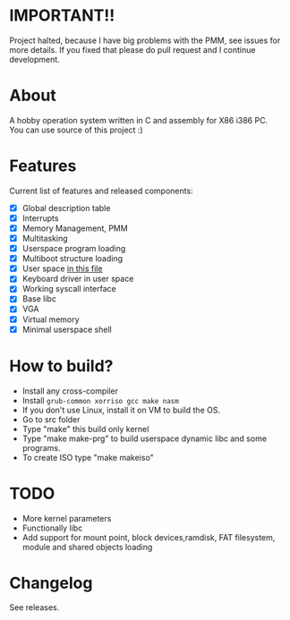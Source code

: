 # IMPORTANT!!
Project halted, because I have big problems with the PMM, see issues for more details. If you fixed that please do pull request and I continue development.
# About
A hobby operation system written in C and assembly for X86 i386 PC.<br>
You can use source of this project :)<br>
# Features
Current list of features and released components:
- [x] Global description table
- [x] Interrupts
- [x] Memory Management, PMM
- [x] Multitasking
- [x] Userspace program loading
- [x] Multiboot structure loading
- [x] User space [in this file](arch/x86/gdtfl.asm)
- [x] Keyboard driver in user space
- [x] Working syscall interface
- [x] Base libc
- [x] VGA
- [x] Virtual memory
- [x] Minimal userspace shell

# How to build?
- Install any cross-compiler
- Install ```grub-common xorriso gcc make nasm```
- If you don't use Linux, install it on VM to build the OS.
- Go to src folder
- Type "make" this build only kernel
- Type "make make-prg" to build userspace dynamic libc and some programs.
- To create ISO type "make makeiso"
# TODO
- More kernel parameters
- Functionally libc
- Add support for mount point, block devices,ramdisk, FAT filesystem, module and shared objects loading
# Changelog
See releases.
